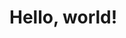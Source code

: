 
<html>
<html lang="en">
  <head>
    <meta charset="utf-8">
    <meta name="viewport" content="width=device-width, initial-scale=1">
    <title>kushpedia</title>
  </head>
  <body>
    <h1>Hello, world!</h1>
  </body>
</html>
